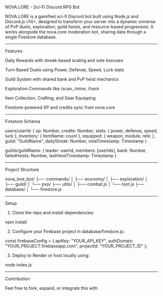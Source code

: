 NOVA.LORE – Sci-Fi Discord RPG Bot

NOVA.LORE is a gamified sci-fi Discord bot built using Node.js and Discord.js v14+, designed to transform your server into a dynamic universe of PvP duels, exploration, guild heists, and resource-based progression. It works alongside the nova.core moderation bot, sharing data through a single Firestore database.


---

Features

Daily Rewards with streak-based scaling and vote bonuses

Turn-Based Duels using Power, Defense, Speed, Luck stats

Guild System with shared bank and PvP heist mechanics

Exploration Commands like /scan, /mine, /hack

Item Collection, Crafting, and Gear Equipping

Firestore-powered XP and credits sync from nova.core



---

Firestore Schema

users/userId: {
  xp: Number,
  credits: Number,
  stats: { power, defense, speed, luck },
  inventory: { itemName: count },
  equipped: { weapon, module, relic },
  guild: "GuildName",
  dailyStreak: Number,
  voteTimestamp: Timestamp
}

guilds/guildName: {
  leader: userId,
  members: [userIds],
  bank: Number,
  failedHeists: Number,
  lastHeistTimestamp: Timestamp
}


---

Project Structure

nova_lore_bot/
├── commands/
│   ├── economy/
│   ├── exploration/
│   ├── guild/
│   └── pvp/
├── utils/
│   ├── combat.js
│   └── loot.js
├── database/
│   └── firestore.js


---

Setup

1. Clone the repo and install dependencies:



npm install

2. Configure your Firebase project in database/firestore.js:



const firebaseConfig = {
  apiKey: "YOUR_API_KEY",
  authDomain: "YOUR_PROJECT.firebaseapp.com",
  projectId: "YOUR_PROJECT_ID"
};

3. Deploy to Render or host locally using:



node index.js


---

Contribution

Feel free to fork, expand, or integrate this with
